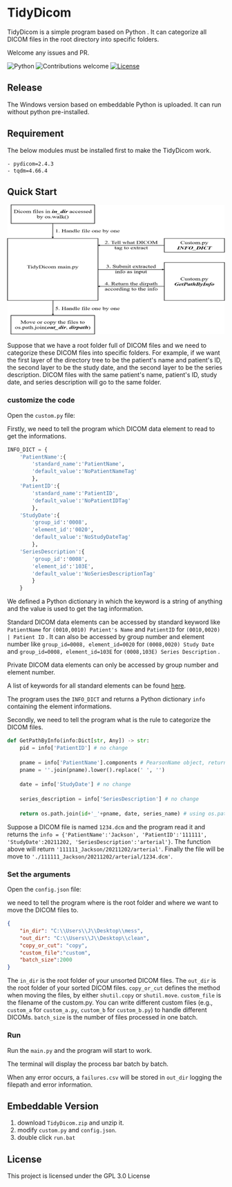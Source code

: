 # TidyDicom

TidyDicom is a simple program based on Python . It can categorize all DICOM files in the root directory into specific folders. 

Welcome any issues and PR. 

![Python](https://img.shields.io/badge/python-v3.8-blue.svg)
![Contributions welcome](https://img.shields.io/badge/contributions-welcome-orange.svg)
[![License](https://img.shields.io/badge/license-GPL3.0-blue.svg)](https://www.gnu.org/licenses/gpl-3.0.en.html)

## Release

The Windows version based on embeddable Python is uploaded. It can run without python pre-installed.

## Requirement

The below modules must be installed first to make the TidyDicom work. 

```
- pydicom=2.4.3
- tqdm=4.66.4
```

## Quick Start

<p align="center">
  <img src="https://github.com/DOCT-Y/TidyDicom/blob/main/overview.png" width="600" height="300">
</p>

Suppose that we have a root folder full of DICOM files and we need to categorize these DICOM files into specific folders. For example, if we want the first layer of the directory tree to be the patient's name and patient's ID, the second layer to be the study date, and the second layer to be the series description. DICOM files with the same patient's name, patient's ID, study date, and series description will go to the same folder.

### customize the code

Open the `custom.py` file:

Firstly, we need to tell the program which DICOM data element to read to get the informations. 

```python
INFO_DICT = {
    'PatientName':{
        'standard_name':'PatientName', 
        'default_value':'NoPatientNameTag'
        },
    'PatientID':{
        'standard_name':'PatientID', 
        'default_value':'NoPatientIDTag'
        },
    'StudyDate':{
        'group_id':'0008', 
        'element_id':'0020', 
        'default_value':'NoStudyDateTag'
        },
    'SeriesDescription':{
        'group_id':'0008', 
        'element_id':'103E', 
        'default_value':'NoSeriesDescriptionTag'
        }
    }
```

We defined a Python dictionary in which the keyword is a string of anything and the value is used to get the tag information.

Standard DICOM data elements can be accessed by standard keyword like `PatientName` for  `(0010,0010) Patient's Name` and `PatientID` for `(0010,0020) | Patient ID` . It can also be accessed by group number and element number like `group_id=0008, element_id=0020` for `(0008,0020) Study Date` and `group_id=0008, element_id=103E` for `(0008,103E) Series Description` . 

Private DICOM data elements can only be accessed by group number and element number.

A list of keywords for all standard elements can be found [here](https://dicom.nema.org/medical/dicom/current/output/chtml/part06/chapter_6.html).

The program uses the `INFO_DICT` and returns a Python dictionary `info` containing the element informations.

Secondly, we need to tell the program what is the rule to categorize the DICOM files.

```python
def GetPathByInfo(info:Dict[str, Any]) -> str:
    pid = info['PatientID'] # no change

    pname = info['PatientName'].components # PearsonName object, return tuple
    pname = ''.join(pname).lower().replace(' ', '')

    date = info['StudyDate'] # no change

    series_description = info['SeriesDescription'] # no change

    return os.path.join(id+'_'+pname, date, series_name) # using os.path.join is a safe method for all OS.
```

Suppose a DICOM file is named `1234.dcm` and the program read it and returns the `info = {'PatientName':'Jackson', 'PatientID':'111111', 'StudyDate':20211202, 'SeriesDescription':'arterial'}`. The function above will return `'111111_Jackson/20211202/arterial'`. Finally the file will be move to `'./111111_Jackson/20211202/arterial/1234.dcm'`.

### Set the arguments

Open the `config.json` file:

we need to tell the program where is the root folder and where we want to move the DICOM files to.

```json
{
    "in_dir": "C:\\Users\\J\\Desktop\\mess",
    "out_dir": "C:\\Users\\J\\Desktop\\clean",
    "copy_or_cut": "copy", 
    "custom_file":"custom", 
    "batch_size":2000
}
```

The `in_dir` is the root folder of your unsorted DICOM files. The `out_dir` is the root folder of your sorted DICOM files. `copy_or_cut` defines the method when moving the files, by either `shutil.copy` or `shutil.move`. `custom_file` is the filename of the custom.py. You can write different custom files (e.g., `custom_a` for `custom_a.py`, `custom_b` for `custom_b.py`) to handle different DICOMs. `batch_size` is the number of files processed in one batch.

### Run

Run the `main.py` and the program will start to work.

The terminal will display the process bar batch by batch.

When any error occurs, a `failures.csv` will be stored in `out_dir` logging the filepath and error information.

## Embeddable Version

1. download `TidyDicom.zip` and unzip it.
2. modify `custom.py` and `config.json`.
3. double click `run.bat`

## License 

This project is licensed under the GPL 3.0 License


